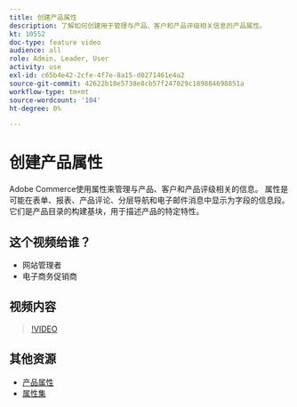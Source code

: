 ```yaml
---
title: 创建产品属性
description: 了解如何创建用于管理与产品、客户和产品评级相关信息的产品属性。
kt: 10552
doc-type: feature video
audience: all
role: Admin, Leader, User
activity: use
exl-id: c65b4e42-2cfe-4f7e-8a15-d0271461e4a2
source-git-commit: 42622b18e5738e8cb57f247029c189884698851a
workflow-type: tm+mt
source-wordcount: '104'
ht-degree: 0%

---
```


# 创建产品属性

Adobe Commerce使用属性来管理与产品、客户和产品评级相关的信息。 属性是可能在表单、报表、产品评论、分层导航和电子邮件消息中显示为字段的信息段。 它们是产品目录的构建基块，用于描述产品的特定特性。

## 这个视频给谁？

- 网站管理者
- 电子商务促销商

## 视频内容

>[!VIDEO](https://video.tv.adobe.com/v/343749?quality=12&learn=on)

## 其他资源

- [产品属性](https://docs.magento.com/user-guide/catalog/product-attributes.html)
- [属性集](https://docs.magento.com/user-guide/stores/attribute-sets.html)
